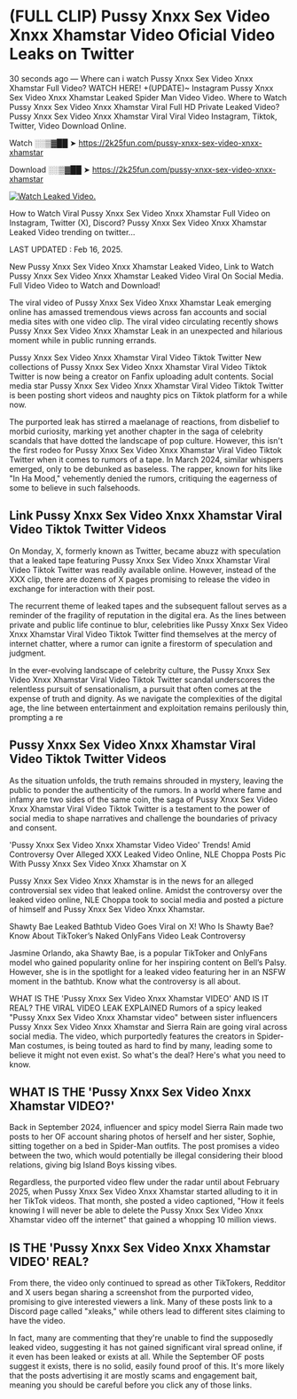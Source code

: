 # (FULL CLIP) Pussy Xnxx Sex Video Xnxx Xhamstar Video Oficial Video Leaks on Twitter

30 seconds ago — Where can i watch Pussy Xnxx Sex Video Xnxx Xhamstar Full Video? WATCH HERE! +(UPDATE)~ Instagram Pussy Xnxx Sex Video Xnxx Xhamstar Leaked Spider Man Video Video. Where to Watch Pussy Xnxx Sex Video Xnxx Xhamstar Viral Full HD Private Leaked Video? Pussy Xnxx Sex Video Xnxx Xhamstar Viral Viral Video Instagram, Tiktok, Twitter, Video Download Online.

Watch ░░▒▓██ ➤ https://2k25fun.com/pussy-xnxx-sex-video-xnxx-xhamstar

Download ░░▒▓██ ➤ https://2k25fun.com/pussy-xnxx-sex-video-xnxx-xhamstar

[![Watch Leaked Video.](https://miro.medium.com/v2/resize:fit:828/format:webp/1*cilzJN44JGOrTw9NJCrNHA.gif "Watch Leaked Video")](https://2k25fun.com/pussy-xnxx-sex-video-xnxx-xhamstar)

How to Watch Viral Pussy Xnxx Sex Video Xnxx Xhamstar Full Video on Instagram, Twitter (X), Discord? Pussy Xnxx Sex Video Xnxx Xhamstar Leaked Video trending on twitter...

LAST UPDATED : Feb 16, 2025.

New Pussy Xnxx Sex Video Xnxx Xhamstar Leaked Video, Link to Watch Pussy Xnxx Sex Video Xnxx Xhamstar Leaked Video Viral On Social Media. Full Video Video to Watch and Download!

The viral video of Pussy Xnxx Sex Video Xnxx Xhamstar Leak emerging online has amassed tremendous views across fan accounts and social media sites with one video clip. The viral video circulating recently shows Pussy Xnxx Sex Video Xnxx Xhamstar Leak in an unexpected and hilarious moment while in public running errands.

Pussy Xnxx Sex Video Xnxx Xhamstar Viral Video Tiktok Twitter New collections of Pussy Xnxx Sex Video Xnxx Xhamstar Viral Video Tiktok Twitter is now being a creator on Fanfix uploading adult contents. Social media star Pussy Xnxx Sex Video Xnxx Xhamstar Viral Video Tiktok Twitter is been posting short videos and naughty pics on Tiktok platform for a while now.

The purported leak has stirred a maelanage of reactions, from disbelief to morbid curiosity, marking yet another chapter in the saga of celebrity scandals that have dotted the landscape of pop culture. However, this isn't the first rodeo for Pussy Xnxx Sex Video Xnxx Xhamstar Viral Video Tiktok Twitter when it comes to rumors of a tape. In March 2024, similar whispers emerged, only to be debunked as baseless. The rapper, known for hits like "In Ha Mood," vehemently denied the rumors, critiquing the eagerness of some to believe in such falsehoods.

## Link Pussy Xnxx Sex Video Xnxx Xhamstar Viral Video Tiktok Twitter Videos

On Monday, X, formerly known as Twitter, became abuzz with speculation that a leaked tape featuring Pussy Xnxx Sex Video Xnxx Xhamstar Viral Video Tiktok Twitter was readily available online. However, instead of the XXX clip, there are dozens of X pages promising to release the video in exchange for interaction with their post.

The recurrent theme of leaked tapes and the subsequent fallout serves as a reminder of the fragility of reputation in the digital era. As the lines between private and public life continue to blur, celebrities like Pussy Xnxx Sex Video Xnxx Xhamstar Viral Video Tiktok Twitter find themselves at the mercy of internet chatter, where a rumor can ignite a firestorm of speculation and judgment.

In the ever-evolving landscape of celebrity culture, the Pussy Xnxx Sex Video Xnxx Xhamstar Viral Video Tiktok Twitter scandal underscores the relentless pursuit of sensationalism, a pursuit that often comes at the expense of truth and dignity. As we navigate the complexities of the digital age, the line between entertainment and exploitation remains perilously thin, prompting a re

##  Pussy Xnxx Sex Video Xnxx Xhamstar Viral Video Tiktok Twitter Videos

As the situation unfolds, the truth remains shrouded in mystery, leaving the public to ponder the authenticity of the rumors. In a world where fame and infamy are two sides of the same coin, the saga of Pussy Xnxx Sex Video Xnxx Xhamstar Viral Video Tiktok Twitter is a testament to the power of social media to shape narratives and challenge the boundaries of privacy and consent.

'Pussy Xnxx Sex Video Xnxx Xhamstar Video Video' Trends! Amid Controversy Over Alleged XXX Leaked Video Online, NLE Choppa Posts Pic With Pussy Xnxx Sex Video Xnxx Xhamstar on X

Pussy Xnxx Sex Video Xnxx Xhamstar is in the news for an alleged controversial sex video that leaked online. Amidst the controversy over the leaked video online, NLE Choppa took to social media and posted a picture of himself and Pussy Xnxx Sex Video Xnxx Xhamstar.

Shawty Bae Leaked Bathtub Video Goes Viral on X! Who Is Shawty Bae? Know About TikToker’s Naked OnlyFans Video Leak Controversy

Jasmine Orlando, aka Shawty Bae, is a popular TikToker and OnlyFans model who gained popularity online for her inspiring content on Bell’s Palsy. However, she is in the spotlight for a leaked video featuring her in an NSFW moment in the bathtub. Know what the controversy is all about.

WHAT IS THE 'Pussy Xnxx Sex Video Xnxx Xhamstar VIDEO' AND IS IT REAL? THE VIRAL VIDEO LEAK EXPLAINED Rumors of a spicy leaked "Pussy Xnxx Sex Video Xnxx Xhamstar video" between sister influencers Pussy Xnxx Sex Video Xnxx Xhamstar and Sierra Rain are going viral across social media. The video, which purportedly features the creators in Spider-Man costumes, is being touted as hard to find by many, leading some to believe it might not even exist. So what's the deal? Here's what you need to know.

## WHAT IS THE 'Pussy Xnxx Sex Video Xnxx Xhamstar VIDEO?'

Back in September 2024, influencer and spicy model Sierra Rain made two posts to her OF account sharing photos of herself and her sister, Sophie, sitting together on a bed in Spider-Man outfits. The post promises a video between the two, which would potentially be illegal considering their blood relations, giving big Island Boys kissing vibes.

Regardless, the purported video flew under the radar until about February 2025, when Pussy Xnxx Sex Video Xnxx Xhamstar started alluding to it in her TikTok videos. That month, she posted a video captioned, "How it feels knowing I will never be able to delete the Pussy Xnxx Sex Video Xnxx Xhamstar video off the internet" that gained a whopping 10 million views.

## IS THE 'Pussy Xnxx Sex Video Xnxx Xhamstar VIDEO' REAL?

From there, the video only continued to spread as other TikTokers, Redditor and X users began sharing a screenshot from the purported video, promising to give interested viewers a link. Many of these posts link to a Discord page called "xleaks," while others lead to different sites claiming to have the video.

In fact, many are commenting that they're unable to find the supposedly leaked video, suggesting it has not gained significant viral spread online, if it even has been leaked or exists at all. While the September OF posts suggest it exists, there is no solid, easily found proof of this. It's more likely that the posts advertising it are mostly scams and engagement bait, meaning you should be careful before you click any of those links.